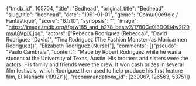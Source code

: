 {"tmdb_id": 105704, "title": "Bedhead", "original_title": "Bedhead", "slug_title": "bedhead", "date": "1991-01-01", "genre": "Com\u00e9die / Fantastique", "score": "6.1/10", "synopsis": "", "image": "https://image.tmdb.org/t/p/w185_and_h278_bestv2/1780Ce0l3DQLi4w2j29msA8VpIX.jpg", "actors": ["Rebecca Rodriguez (Rebecca)", "David Rodriguez (David)", "Tina Rodriguez (The Fashion Monster (as Maricarmen Rodriguez))", "Elizabeth Rodriguez (Nurse)"], "comments": [{"pseudo": "Paulo Cambraia", "content": "Made by Robert Rodriguez while he was a student at the University of Texas, Austin. His brothers and sisters were the actors. His family and friends were the crew. It won cash prizes in several film festivals, which Rodriguez then used to help produce his first feature film, El Mariachi (1992)"}], "recommandations_id": [239067, 126563, 53751]}